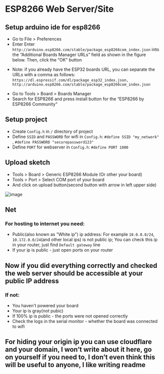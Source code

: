 # ESP8266 Web Server/Site
## Setup arduino ide for esp8266
- Go to File > Preferences
- Enter Enter `http://arduino.esp8266.com/stable/package_esp8266com_index.json` into the “Additional Boards Manager URLs” field as shown in the figure below. Then, click the “OK” button

* Note: if you already have the ESP32 boards URL, you can separate the URLs with a comma as follows: `https://dl.espressif.com/dl/package_esp32_index.json, http://arduino.esp8266.com/stable/package_esp8266com_index.json`

-  Go to Tools > Board > Boards Manager
- Search for ESP8266 and press install button for the “ESP8266 by ESP8266 Community“

## Setup project
- Create `Config.h` in `/` directory of project
- Define `SSID` and `PASSWORD` for wifi in `Config.h`: `#define SSID "my_network"` , `#define PASSWORD "securepassword123"`
- Define `PORT` for webserver in `Config.h`: `#define PORT 1000`

## Upload sketch
- Tools > Board > Generic ESP8266 Module (Or other your board)
- Tools > Port > Select COM port of your board
- And click on upload button(second button with arrow in left upper side)

![image](https://github.com/razenxc/ESP8266_WEBSITE/assets/84779107/a687fae7-b7cc-4b81-9a47-cdc0fb5ff09a)

## Net
### For hosting to internet you need:
- Public(also known as "White ip") ip address: For example `10.0.0.0/24`, `10.172.0.0/24`(and other local ips) is not public ip; You can check this ip in your router, just find `Default gateway` line
- If your ip is public - just open ports on your router
## Now if you did everything correctly and checked the web server should be accessible at your public IP address
### If not:
- You haven't powered your board
- Your ip is gray(not pubic)
- If 100% ip is public - the ports were not opened correctly
- Check the logs in the serial monitor - whether the board was connected to wifi
## For hiding your origin ip you can use cloudflare and your domain, I won’t write about it here, go on yourself if you need to, I don’t even think this will be useful to anyone, I like writing readme
